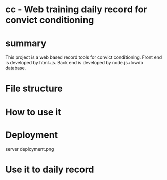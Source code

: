 # cc - Web training daily record for convict conditioning

# summary
This project is a web based record tools for convict conditioning.
Front end is developed by html+js.
Back end is developed by node.js+lowdb database.

# File structure



# How to use it
# Deployment
server deployment.png

# Use it to daily record
